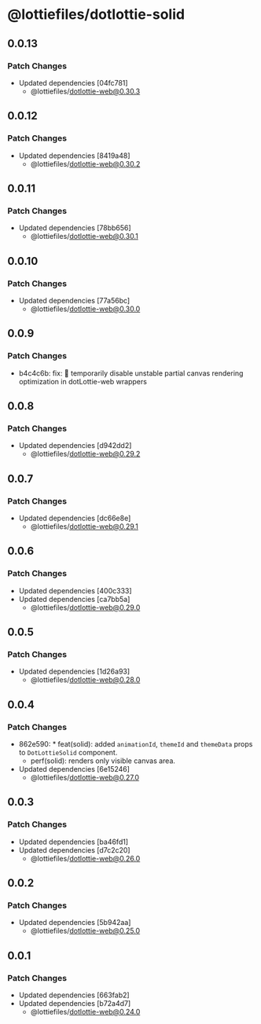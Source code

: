 # @lottiefiles/dotlottie-solid

## 0.0.13

### Patch Changes

- Updated dependencies [04fc781]
  - @lottiefiles/dotlottie-web@0.30.3

## 0.0.12

### Patch Changes

- Updated dependencies [8419a48]
  - @lottiefiles/dotlottie-web@0.30.2

## 0.0.11

### Patch Changes

- Updated dependencies [78bb656]
  - @lottiefiles/dotlottie-web@0.30.1

## 0.0.10

### Patch Changes

- Updated dependencies [77a56bc]
  - @lottiefiles/dotlottie-web@0.30.0

## 0.0.9

### Patch Changes

- b4c4c6b: fix: 🐛 temporarily disable unstable partial canvas rendering optimization in dotLottie-web wrappers

## 0.0.8

### Patch Changes

- Updated dependencies [d942dd2]
  - @lottiefiles/dotlottie-web@0.29.2

## 0.0.7

### Patch Changes

- Updated dependencies [dc66e8e]
  - @lottiefiles/dotlottie-web@0.29.1

## 0.0.6

### Patch Changes

- Updated dependencies [400c333]
- Updated dependencies [ca7bb5a]
  - @lottiefiles/dotlottie-web@0.29.0

## 0.0.5

### Patch Changes

- Updated dependencies [1d26a93]
  - @lottiefiles/dotlottie-web@0.28.0

## 0.0.4

### Patch Changes

- 862e590: \* feat(solid): added `animationId`, `themeId` and `themeData` props to `DotLottieSolid` component.
  - perf(solid): renders only visible canvas area.
- Updated dependencies [6e15246]
  - @lottiefiles/dotlottie-web@0.27.0

## 0.0.3

### Patch Changes

- Updated dependencies [ba46fd1]
- Updated dependencies [d7c2c20]
  - @lottiefiles/dotlottie-web@0.26.0

## 0.0.2

### Patch Changes

- Updated dependencies [5b942aa]
  - @lottiefiles/dotlottie-web@0.25.0

## 0.0.1

### Patch Changes

- Updated dependencies [663fab2]
- Updated dependencies [b72a4d7]
  - @lottiefiles/dotlottie-web@0.24.0
